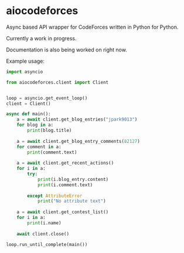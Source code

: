 # aiocodeforces

Async based API wrapper for CodeForces written in Python for Python.

Currently a work in progress. 

Documentation is also being worked on right now.


Example usage:
```py
import asyncio

from aiocodeforces.client import Client


loop = asyncio.get_event_loop()
client = Client()

async def main():
    a = await client.get_blog_entries("jpark9013")
    for blog in a:
        print(blog.title)
        
    a = await client.get_blog_entry_comments(82127)
    for comment in a:
        print(comment.text)
        
    a = await client.get_recent_actions()
    for i in a:
        try:
            print(i.blog_entry.content)
            print(i.comment.text)
            
        except AttributeError
            print("No attribute text")
            
    a = await client.get_contest_list()
    for i in a:
        print(i.name)
        
    await client.close()

loop.run_until_complete(main())
```

